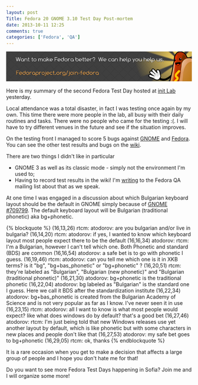 ```yaml
---
layout: post
Title: Fedora 20 GNOME 3.10 Test Day Post-mortem
date: 2013-10-11 12:25
comments: true
categories: ['Fedora', 'QA']
---
```


!["Fedora sausage banner"](/images/fedora/sausage-banner.png "Fedora sausage banner")

Here is my summary of the second Fedora Test Day hosted at
[init Lab](http://initlab.org) yesterday.

Local attendance was a total disaster, in fact I was testing once again by my own.
This time
there were more people in the lab, all busy with their daily routines and tasks.
There were no people who came for the testing :(. I will have to try different
venues in the future and see if the situation improves.

On the testing front I managed to score 5 bugs against
[GNOME](https://bugzilla.gnome.org/buglist.cgi?bug_id=709797,709799,709806,709810)
and [Fedora](https://bugzilla.redhat.com/show_bug.cgi?id=1017807).
You can see the other test results and bugs on the
[wiki](https://fedoraproject.org/wiki/Test_Day:2013-10-10_Gnome_3.10).


There are two things I didn't like in particular

* GNOME 3 as well as its classic mode - simply not the environment I'm used to;
* Having to record test results in the wiki! I'm
[writing](https://lists.fedoraproject.org/pipermail/test/2013-October/118284.html)
to the Fedora QA mailing list about that as we speak.


At one time I was engaged in a discussion about which Bulgarian keyboard layout
should be the default in GNOME simply because of
[GNOME #709799](https://bugzilla.gnome.org/show_bug.cgi?id=709799). The default
keyboard layout will be Bulgarian (traditional phonetic) aka bg+phonetic.

{% blockquote %}
(16,13,26) rtcm: atodorov: are you bulgarian and/or live in bulgaria?
(16,14,20) rtcm: atodorov: if yes, I wanted to know which keyboard layout most people expect there to be the default
(16,16,34) atodorov: rtcm: I'm a Bulgarian, however I can't tell which one. Both Phonetic and standard (BDS) are common
(16,16,54) atodorov: a safe bet is to go with phonetic I guess. 
(16,19,46) rtcm: atodorov: can you tell me which one is it in XKB terms? is it "bg", "bg+bas_phonetic" or "bg+phonetic" ?
(16,20,51) rtcm: they're labeled as "Bulgarian", "Bulgarian (new phonetic)" and "Bulgarian (traditional phonetic)"
(16,21,30) atodorov: bg+phonetic is the traditional phonetic
(16,22,04) atodorov: bg labeled as "Bulgarian" is the standard one I guess. Here we call it BDS after the standardization institute
(16,22,34) atodorov: bg+bas_phonetic is created from the Bulgarian Academy of Science and is not very popular as far as I know. I've never seen it in use
(16,23,15) rtcm: atodorov: all I want to know is what most people would expect? like what does windows do by default? that's a good bet
(16,27,46) atodorov: rtcm: I'm just being told that new Windows releases use yet another layout by default, which is like phonetic but with some characters in new places and people don't like that
(16,27,53) atodorov: my safe bet goes to bg+phonetic
(16,29,05) rtcm: ok, thanks
{% endblockquote %}

It is a rare occasion when you get to make a decision that affects a large group
of people and I hope you don't hate me for that! 

Do you want to see more Fedora Test Days happening in Sofia? Join me and I will
organize some more!
